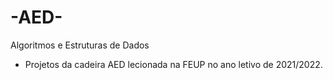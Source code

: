 # -AED-
Algoritmos e Estruturas de Dados
   - Projetos da cadeira AED lecionada na FEUP no ano letivo de 2021/2022.
